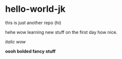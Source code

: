 # hello-world-jk
this is just another repo (hi)


hehe wow learning new stuff on the first day how nice.

*italic wow*

**oooh bolded fancy stuff**
